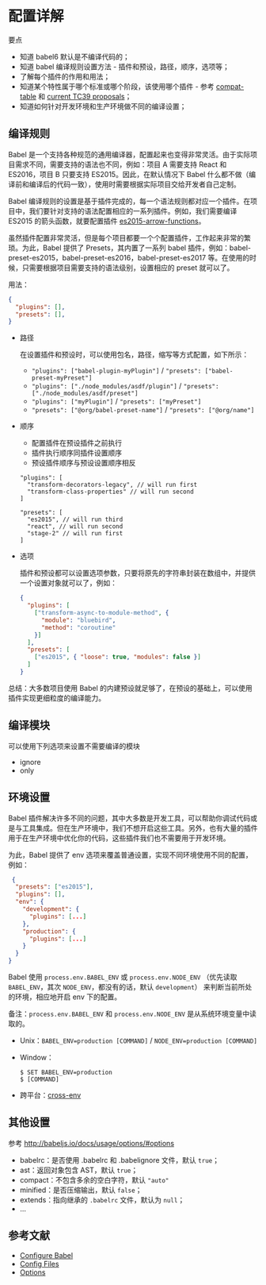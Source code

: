 配置详解
======

要点

- 知道 babel6 默认是不编译代码的；
- 知道 babel 编译规则设置方法 - 插件和预设，路径，顺序，选项等；
- 了解每个插件的作用和用法；
- 知道某个特性属于哪个标准或哪个阶段，该使用哪个插件 - 参考 [compat-table](http://kangax.github.io/compat-table/es6/) 和 [current TC39 proposals](https://github.com/tc39/proposals)；
- 知道如何针对开发环境和生产环境做不同的编译设置；

## 编译规则

Babel 是一个支持各种规范的通用编译器，配置起来也变得非常灵活。由于实际项目需求不同，需要支持的语法也不同，例如：项目 A 需要支持 React 和 ES2016，项目 B 只要支持 ES2015。因此，在默认情况下 Babel 什么都不做（编译前和编译后的代码一致），使用时需要根据实际项目交给开发者自己定制。

Babel 编译规则的设置是基于插件完成的，每一个语法规则都对应一个插件。在项目中，我们要针对支持的语法配置相应的一系列插件。例如，我们需要编译 ES2015 的箭头函数，就要配置插件 [es2015-arrow-functions](http://babeljs.io/docs/plugins/transform-es2015-arrow-functions/)。

虽然插件配置非常灵活，但是每个项目都要一个个配置插件，工作起来非常的繁琐。为此，Babel 提供了 Presets，其内置了一系列 babel 插件，例如：babel-preset-es2015，babel-preset-es2016，babel-preset-es2017 等。在使用的时候，只需要根据项目需要支持的语法级别，设置相应的 preset 就可以了。

用法：

```json
{
  "plugins": [],
  "presets": [],
}
```

- 路径

  在设置插件和预设时，可以使用包名，路径，缩写等方式配置，如下所示：

  - `"plugins": ["babel-plugin-myPlugin"]` / `"presets": ["babel-preset-myPreset"]`
  - `"plugins": ["./node_modules/asdf/plugin"]` / `"presets": ["./node_modules/asdf/preset"]`
  - `"plugins": ["myPlugin"]` / `"presets": ["myPreset"]`
  - `"presets": ["@org/babel-preset-name"]` / `"presets": ["@org/name"]`

- 顺序

  - 配置插件在预设插件之前执行
  - 插件执行顺序同插件设置顺序
  - 预设插件顺序与预设设置顺序相反

  ```
  "plugins": [
    "transform-decorators-legacy", // will run first
    "transform-class-properties" // will run second
  ]

  "presets": [
    "es2015", // will run third
    "react", // will run second
    "stage-2" // will run first
  ]
  ```

- 选项

  插件和预设都可以设置选项参数，只要将原先的字符串封装在数组中，并提供一个设置对象就可以了，例如：

  ```json
  {
    "plugins": [
      ["transform-async-to-module-method", {
        "module": "bluebird",
        "method": "coroutine"
      }]
    ],
    "presets": [
      ["es2015", { "loose": true, "modules": false }]
    ]
  }
  ```

总结：大多数项目使用 Babel 的内建预设就足够了，在预设的基础上，可以使用插件实现更细粒度的编译能力。

## 编译模块

可以使用下列选项来设置不需要编译的模块

- ignore
- only

## 环境设置

Babel 插件解决许多不同的问题，其中大多数是开发工具，可以帮助你调试代码或是与工具集成。但在生产环境中，我们不想开启这些工具。另外，也有大量的插件用于在生产环境中优化你的代码，这些插件我们也不需要用于开发环境。

为此，Babel 提供了 env 选项来覆盖普通设置，实现不同环境使用不同的配置，例如：


```json
 {
  "presets": ["es2015"],
  "plugins": [],
  "env": {
    "development": {
      "plugins": [...]
    },
    "production": {
      "plugins": [...]
    }
  }
}
```

Babel 使用 `process.env.BABEL_ENV` 或 `process.env.NODE_ENV` （优先读取 `BABEL_ENV`，其次 `NODE_ENV`，都没有的话，默认 `development`） 来判断当前所处的环境，相应地开启 env 下的配置。

备注：`process.env.BABEL_ENV` 和 `process.env.NODE_ENV` 是从系统环境变量中读取的。 

- Unix：`BABEL_ENV=production [COMMAND]` / `NODE_ENV=production [COMMAND]`
- Window：

    ```
    $ SET BABEL_ENV=production
    $ [COMMAND]
    ```

- 跨平台：[cross-env](https://www.npmjs.com/package/cross-env)

## 其他设置

参考 http://babeljs.io/docs/usage/options/#options

- babelrc：是否使用 .babelrc 和 .babelignore 文件，默认 `true`；
- ast：返回对象包含 AST，默认 `true`；
- compact：不包含多余的空白字符，默认 `"auto"`
- minified：是否压缩输出，默认 `false`；
- extends：指向继承的 `.babelrc` 文件，默认为 `null`；
- ...

## 参考文献

- [Configure Babel](https://babeljs.io/docs/en/configuration)
- [Config Files](https://babeljs.io/docs/en/config-files)
- [Options](https://babeljs.io/docs/en/options/)
